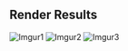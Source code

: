 ## Render Results
![Imgur1](https://i.imgur.com/kr5BsHc.png)
![Imgur2](https://i.imgur.com/aRoJZr8.png)
![Imgur3](https://i.imgur.com/hrpRK7b.png)
